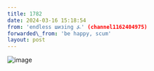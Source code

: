 ```yaml
---
title: 1782
date: 2024-03-16 15:18:54
from: 'endless шизing ⍼' (channel1162404975)
forwarded\_from: 'be happy, scum'
layout: post
---
```


![image](photos/photo_269@16-03-2024_15-18-54.jpg)


